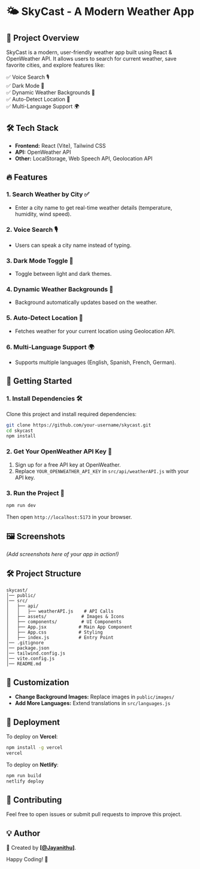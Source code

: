 # 🌤️ SkyCast - A Modern Weather App
## 🚀 Project Overview

SkyCast is a modern, user-friendly weather app built using React & OpenWeather API. It allows users to search for current weather, save favorite cities, and explore features like:

✅ Voice Search 🎙️  
✅ Dark Mode 🌙  
✅ Dynamic Weather Backgrounds 🌅  
✅ Auto-Detect Location 📍  
✅ Multi-Language Support 🌍  

## 🛠 Tech Stack

- **Frontend:** React (Vite), Tailwind CSS
- **API:** OpenWeather API
- **Other:** LocalStorage, Web Speech API, Geolocation API

## 🔥 Features

### 1. Search Weather by City ✅
- Enter a city name to get real-time weather details (temperature, humidity, wind speed).

### 2. Voice Search 🎙️
- Users can speak a city name instead of typing.

### 3. Dark Mode Toggle 🌙
- Toggle between light and dark themes.

### 4. Dynamic Weather Backgrounds 🌅
- Background automatically updates based on the weather.

### 5. Auto-Detect Location 📍
- Fetches weather for your current location using Geolocation API.

### 6. Multi-Language Support 🌍
- Supports multiple languages (English, Spanish, French, German).

## 🎯 Getting Started

### 1. Install Dependencies 🛠

Clone this project and install required dependencies:

```sh
git clone https://github.com/your-username/skycast.git
cd skycast
npm install
```

### 2. Get Your OpenWeather API Key 🔑

1. Sign up for a free API key at OpenWeather.
2. Replace `YOUR_OPENWEATHER_API_KEY` in `src/api/weatherAPI.js` with your API key.

### 3. Run the Project 🚀

```sh
npm run dev
```

Then open `http://localhost:5173` in your browser.

## 🖼️ Screenshots

*(Add screenshots here of your app in action!)*

## 🛠 Project Structure

```
skycast/
│── public/
│── src/
│   ├── api/
│   │   ├── weatherAPI.js    # API Calls
│   ├── assets/             # Images & Icons
│   ├── components/         # UI Components
│   ├── App.jsx            # Main App Component
│   ├── App.css            # Styling
│   ├── index.js           # Entry Point
│── .gitignore
│── package.json
│── tailwind.config.js
│── vite.config.js
│── README.md
```

## 🎨 Customization

- **Change Background Images:** Replace images in `public/images/`
- **Add More Languages:** Extend translations in `src/languages.js`

## 🚀 Deployment

To deploy on **Vercel**:
```sh
npm install -g vercel
vercel
```

To deploy on **Netlify**:
```sh
npm run build
netlify deploy
```

## 🤝 Contributing

Feel free to open issues or submit pull requests to improve this project.

## 💡 Author
🔗 Created by **[[@Jayanithu](hthttps://github.com/Jayanithu)]**. 

Happy Coding! 🎉